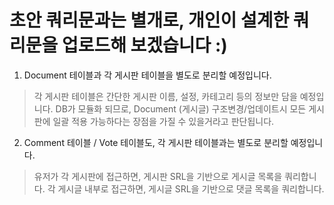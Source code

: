 # 초안 쿼리문과는 별개로, 개인이 설계한 쿼리문을 업로드해 보겠습니다 :)

1.  Document 테이블과 각 게시판 테이블을 별도로 분리할 예정입니다.
>  각 게시판 테이블은 간단한 게시판 이름, 설정, 카테고리 등의 정보만 담을 예정입니다.
>  DB가 모듈화 되므로, Document (게시글) 구조변경/업데이트시 모든 게시판에 일괄 적용 가능하다는 장점을 가질 수 있을거라고 판단됩니다.

2. Comment 테이블 / Vote 테이블도, 각 게시판 테이블과는 별도로 분리할 예정입니다.
> 유저가 각 게시판에 접근하면, 게시판 SRL을 기반으로 게시글 목록을 쿼리합니다.
> 각 게시글 내부로 접근하면, 게시글 SRL을 기반으로 댓글 목록을 쿼리합니다.
